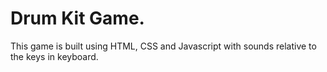 # Drum Kit Game.

This game is built using HTML, CSS and Javascript with sounds relative to the keys in keyboard.
